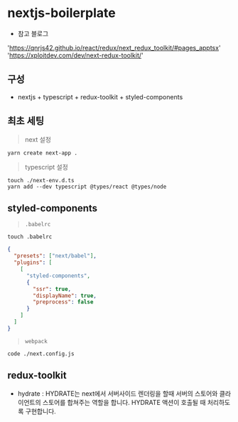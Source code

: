 # nextjs-boilerplate

- 참고 블로그

'https://qnrjs42.github.io/react/redux/next_redux_toolkit/#pages_apptsx'
'https://xploitdev.com/dev/next-redux-toolkit/'

## 구성

- nextjs + typescript + redux-toolkit + styled-components

## 최초 세팅

> next 설정

    yarn create next-app .

> typescript 설정

    touch ./next-env.d.ts
    yarn add --dev typescript @types/react @types/node

## styled-components

> `.babelrc`

    touch .babelrc

```json
{
  "presets": ["next/babel"],
  "plugins": [
    [
      "styled-components",
      {
        "ssr": true,
        "displayName": true,
        "preprocess": false
      }
    ]
  ]
}
```

> `webpack`

    code ./next.config.js

## redux-toolkit

- hydrate : HYDRATE는 next에서 서버사이드 렌더링을 할때 서버의 스토어와 클라이언트의 스토어를 합쳐주는 역할을 합니다. HYDRATE 액션이 호출될 때 처리하도록 구현합니다.
